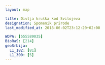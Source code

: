 ```yaml
---
layout: map

title: Divlja kruška kod Svilojeva
designation: Spomenik prirode
last_modified_at: 2018-06-02T23:12:20+02:00

WDPA: [555589035]
BioRaS: [214]
geoSrbija:
  L1_182: [81]
  L1_300: [5]
---
```

